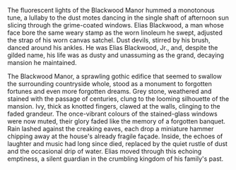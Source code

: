 The fluorescent lights of the Blackwood Manor hummed a monotonous tune, a lullaby to the dust motes dancing in the single shaft of afternoon sun slicing through the grime-coated windows.  Elias Blackwood, a man whose face bore the same weary stamp as the worn linoleum he swept, adjusted the strap of his worn canvas satchel.  Dust devils, stirred by his brush, danced around his ankles.  He was Elias Blackwood, Jr., and, despite the gilded name, his life was as dusty and unassuming as the grand, decaying mansion he maintained.


The Blackwood Manor, a sprawling gothic edifice that seemed to swallow the surrounding countryside whole, stood as a monument to forgotten fortunes and even more forgotten dreams.  Grey stone, weathered and stained with the passage of centuries, clung to the looming silhouette of the mansion.  Ivy, thick as knotted fingers, clawed at the walls, clinging to the faded grandeur.  The once-vibrant colours of the stained-glass windows were now muted, their glory faded like the memory of a forgotten banquet.  Rain lashed against the creaking eaves, each drop a miniature hammer chipping away at the house's already fragile façade. Inside, the echoes of laughter and music had long since died, replaced by the quiet rustle of dust and the occasional drip of water.  Elias moved through this echoing emptiness, a silent guardian in the crumbling kingdom of his family's past.
